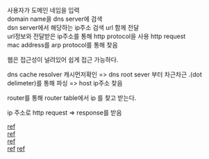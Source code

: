 사용자가 도메인 네임을 입력  
domain name을 dns server에 검색  
dsn server에서 해당하는 ip주소 검색 url 함께 전달  
url정보와 전달받은 ip주소를 통해 http protocol을 사용 http request  
mac address를 arp protocol를 통해 찾음  

웹은 접근성이 널려있어 쉽게 접근 가능하다.  

dns cache resolver 캐시먼저확인 => dns root sever 부터 차근차근 .(dot delimeter)를 통해 파싱 => host ip주소 찾음  

router를 통해 router table에서 ip 를 찾고 받는다. 

ip 주소로 http request => response를 받음  

[ref](https://wangin9.tistory.com/entry/%EB%B8%8C%EB%9D%BC%EC%9A%B0%EC%A0%80%EC%97%90-URL-%EC%9E%85%EB%A0%A5-%ED%9B%84-%EC%9D%BC%EC%96%B4%EB%82%98%EB%8A%94-%EC%9D%BC%EB%93%A4-1URL%EC%9D%84-%ED%95%B4%EC%84%9D%ED%95%9C%EB%8B%A4)  
[ref](https://okky.kr/article/485244)  
[ref](https://wooooooak.github.io/web/2018/11/23/%EC%9B%B9%EC%9C%BC%EB%A1%9C%EB%B3%B4%EB%8A%94%EB%84%A4%ED%8A%B8%EC%9B%8C%ED%81%AC/)  
[ref](https://en.wikipedia.org/wiki/Domain_name#Domain_name_syntax) 
[ref](https://en.wikipedia.org/wiki/Address_Resolution_Protocol)
